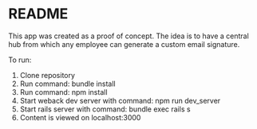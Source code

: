 # README

This app was created as a proof of concept.  The idea is to have a central hub from which any employee can generate a custom email signature.

To run:
1. Clone repository
2. Run command: bundle install
3. Run command: npm install
4. Start weback dev server with command: npm run dev_server
5. Start rails server with command: bundle exec rails s
6. Content is viewed on localhost:3000
